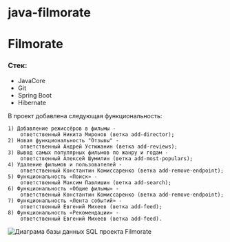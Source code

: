 # java-filmorate
<h1>Filmorate</h1>
<h3>Стек:</h3>
<ul>
  <li>JavaCore</li>
  <li>Git</li>
  <li>Spring Boot</li>
  <li>Hibernate</li>
</ul>

В проект добавлена следующая функциональность:

    1) Добавление режиссёров в фильмы - 
        ответственный Никита Миронов (ветка add-director);
    2) Новая функциональность "Отзывы" - 
        ответственный Андрей Устюжанин (ветка add-reviews);
    3) Вывод самых популярных фильмов по жанру и годам - 
        ответственный Алексей Шумилин (ветка add-most-populars);
    4) Удаление фильмов и пользователей - 
        ответственный Константин Комиссаренко (ветка add-remove-endpoint);
    5) Функциональность «Поиск» - 
        ответственный Максим Павлишин (ветка add-search);
    6) Функциональность «Общие фильмы» - 
        ответственный Константин Комиссаренко (ветка add-remove-endpoint);
    7) Функциональность «Лента событий» - 
        ответственный Евгений Михеев (ветка add-feed);
    8) Функциональность «Рекомендации» - 
        ответственный Евгений Михеев (ветка add-feed).

![Диаграма базы данных SQL проекта Filmorate](filmorateSQLDBdiagram.png)



